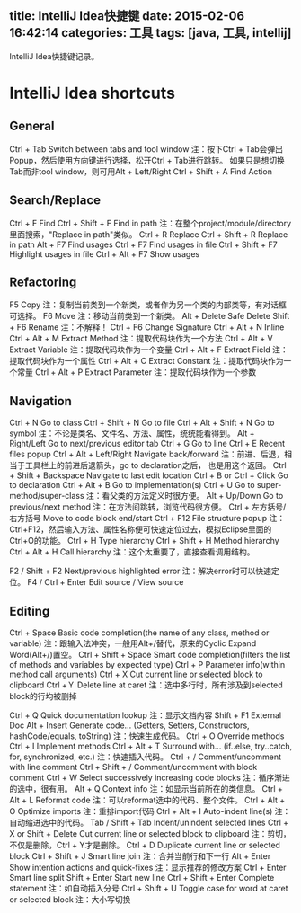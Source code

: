 ﻿title: IntelliJ Idea快捷键
date: 2015-02-06 16:42:14
categories: 工具
tags: [java, 工具, intellij]
---

IntelliJ Idea快捷键记录。

<!-- more -->
# IntelliJ Idea shortcuts

## General

Ctrl + Tab
    Switch between tabs and tool window
    注：按下Ctrl + Tab会弹出Popup，然后使用方向键进行选择，松开Ctrl + Tab进行跳转。
        如果只是想切换Tab而非tool window，则可用Alt + Left/Right
Ctrl + Shift + A
    Find Action
    

## Search/Replace

Ctrl + F
    Find
Ctrl + Shift + F
    Find in path
    注：在整个project/module/directory里面搜索，"Replace in path"类似。
Ctrl + R
    Replace
Ctrl + Shift + R
    Replace in path
Alt + F7
    Find usages
Ctrl + F7
    Find usages in file
Ctrl + Shift + F7
    Highlight usages in file
Ctrl + Alt + F7
    Show usages


## Refactoring

F5
    Copy
    注：复制当前类到一个新类，或者作为另一个类的内部类等，有对话框可选择。
F6  Move
    注：移动当前类到一个新类。
Alt + Delete
    Safe Delete
Shift + F6
    Rename
    注：不解释！
Ctrl + F6
    Change Signature
Ctrl + Alt + N
    Inline
Ctrl + Alt + M
    Extract Method
    注：提取代码块作为一个方法
Ctrl + Alt + V
    Extract Variable
    注：提取代码块作为一个变量
Ctrl + Alt + F
    Extract Field
    注：提取代码块作为一个属性
Ctrl + Alt + C
    Extract Constant
    注：提取代码块作为一个常量
Ctrl + Alt + P
    Extract Parameter
    注：提取代码块作为一个参数


## Navigation

Ctrl + N
    Go to class
Ctrl + Shift + N
    Go to file
Ctrl + Alt + Shift + N
    Go to symbol
    注：不论是类名、文件名、方法、属性，统统能看得到。
Alt + Right/Left
    Go to next/previous editor tab
Ctrl + G
    Go to line
Ctrl + E
    Recent files popup
Ctrl + Alt + Left/Right
    Navigate back/forward
    注：前进、后退，相当于工具栏上的前进后退箭头，go to declaration之后，
        也是用这个返回。
Ctrl + Shift + Backspace
    Navigate to last edit location
Ctrl + B or Ctrl + Click
    Go to declaration
Ctrl + Alt + B
    Go to implementation(s)
Ctrl + U
    Go to super-method/super-class
    注：看父类的方法定义时很方便。
Alt + Up/Down
    Go to previous/next method
    注：在方法间跳转，浏览代码很方便。
Ctrl + 左方括号/右方括号
    Move to code block end/start
Ctrl + F12
    File structure popup
    注：Ctrl+F12，然后输入方法、属性名称便可快速定位过去，模拟Eclipse里面的
        Ctrl+O的功能。
Ctrl + H
    Type hierarchy
Ctrl + Shift + H
    Method hierarchy
Ctrl + Alt + H
    Call hierarchy
    注：这个太重要了，直接查看调用结构。

F2 / Shift + F2
    Next/previous highlighted error
    注：解决error时可以快速定位。
F4 / Ctrl + Enter
    Edit source / View source

        
## Editing

Ctrl + Space
    Basic code completion(the name of any class, method or variable)
    注：跟输入法冲突，一般用Alt+/替代，原来的Cyclic Expand Word(Alt+/)置空。
Ctrl + Shift + Space
    Smart code completion(filters the list of methods and variables by expected type)
Ctrl + P
    Parameter info(within method call arguments)
Ctrl + X
    Cut current line or selected block to clipboard
Ctrl +Ｙ
    Delete line at caret
    注：选中多行时，所有涉及到selected block的行均被删掉
    
Ctrl + Q
    Quick documentation lookup
    注：显示文档内容
Shift + F1
    External Doc
Alt + Insert
    Generate code... (Getters, Setters, Constructors, hashCode/equals, toString)
    注：快速生成代码。
Ctrl + O
    Override methods
Ctrl + I
    Implement methods
Ctrl + Alt + T
    Surround with… (if..else, try..catch, for, synchronized, etc.)
    注：快速插入代码。
Ctrl + /
    Comment/uncomment with line comment
Ctrl + Shift + /
    Comment/uncomment with block comment
Ctrl + W
    Select successively increasing code blocks
    注：循序渐进的选中，很有用。
Alt + Q
    Context info
    注：如显示当前所在的类信息。
Ctrl + Alt + L
    Reformat code
    注：可以reformat选中的代码、整个文件。
Ctrl + Alt + O
    Optimize imports
    注：重排import代码
Ctrl + Alt + I
    Auto-indent line(s)
    注：自动缩进选中的代码。
Tab / Shift + Tab
    Indent/unindent selected lines
Ctrl + X or Shift + Delete
    Cut current line or selected block to clipboard
    注：剪切，不仅是删除，Ctrl + Y才是删除。
Ctrl + D
    Duplicate current line or selected block
Ctrl + Shift + J
    Smart line join
    注：合并当前行和下一行
Alt + Enter
    Show intention actions and quick-fixes
    注：显示推荐的修改方案
Ctrl + Enter
    Smart line split
Shift + Enter
    Start new line
Ctrl + Shift + Enter
    Complete statement
    注：如自动插入分号
Ctrl + Shift + U
    Toggle case for word at caret or selected block
    注：大小写切换